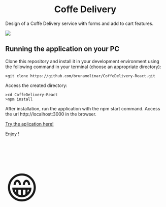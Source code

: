 <h1 align="center"> Coffe Delivery </h1>

Design of a Coffe Delivery service with forms and add to cart features.

<a href="https://www.figma.com/file/5yT9ZzZmRQRS4yivGGB3pl/Coffee-Delivery/duplicate" target="_blank">
<img src="https://user-images.githubusercontent.com/71772559/178192253-4fe4757c-de57-4878-a38c-a483c25670b1.png" />
</a>


<h2> Running the application on your PC </h2>
Clone this repository and install it in your development environment using the following command in your terminal (choose an appropriate directory):

```
>git clone https://github.com/brunamolinar/CoffeDelivery-React.git
```
Access the created directory:
```
>cd CoffeDelivery-React
>npm install
```

After installation, run the application with the npm start command. Access the url http://localhost:3000 in the browser.

<a href="https://coffedeliverybruna.netlify.app/">Try the aplication here!</a>


Enjoy !<p style="font-size:100px">&#128513;</p>

